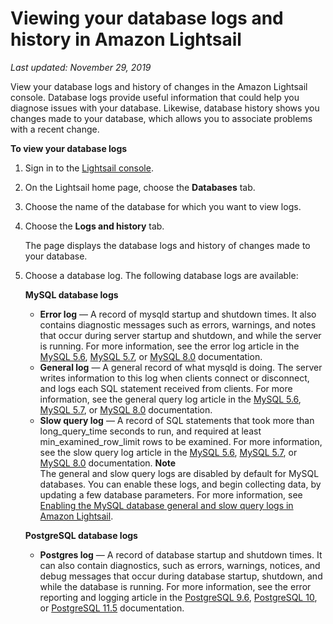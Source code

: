 # Viewing your database logs and history in Amazon Lightsail<a name="amazon-lightsail-viewing-database-logs-and-history"></a>

 *Last updated: November 29, 2019* 

View your database logs and history of changes in the Amazon Lightsail console\. Database logs provide useful information that could help you diagnose issues with your database\. Likewise, database history shows you changes made to your database, which allows you to associate problems with a recent change\.

**To view your database logs**

1. Sign in to the [Lightsail console](https://lightsail.aws.amazon.com/)\.

1. On the Lightsail home page, choose the **Databases** tab\.

1. Choose the name of the database for which you want to view logs\.

1. Choose the **Logs and history** tab\.

   The page displays the database logs and history of changes made to your database\.

1. Choose a database log\. The following database logs are available:

   **MySQL database logs**
   + **Error log** — A record of mysqld startup and shutdown times\. It also contains diagnostic messages such as errors, warnings, and notes that occur during server startup and shutdown, and while the server is running\. For more information, see the error log article in the [MySQL 5\.6](https://dev.mysql.com/doc/refman/5.6/en/keywords.html), [MySQL 5\.7](https://dev.mysql.com/doc/refman/5.7/en/keywords.html), or [MySQL 8\.0](https://dev.mysql.com/doc/refman/8.0/en/keywords.html) documentation\.
   + **General log** — A general record of what mysqld is doing\. The server writes information to this log when clients connect or disconnect, and logs each SQL statement received from clients\. For more information, see the general query log article in the [MySQL 5\.6](https://dev.mysql.com/doc/refman/5.6/en/keywords.html), [MySQL 5\.7](https://dev.mysql.com/doc/refman/5.7/en/keywords.html), or [MySQL 8\.0](https://dev.mysql.com/doc/refman/8.0/en/keywords.html) documentation\.
   + **Slow query log** — A record of SQL statements that took more than long\_query\_time seconds to run, and required at least min\_examined\_row\_limit rows to be examined\. For more information, see the slow query log article in the [MySQL 5\.6](https://dev.mysql.com/doc/refman/5.6/en/keywords.html), [MySQL 5\.7](https://dev.mysql.com/doc/refman/5.7/en/keywords.html), or [MySQL 8\.0](https://dev.mysql.com/doc/refman/8.0/en/keywords.html) documentation\.
**Note**  
The general and slow query logs are disabled by default for MySQL databases\. You can enable these logs, and begin collecting data, by updating a few database parameters\. For more information, see [Enabling the MySQL database general and slow query logs in Amazon Lightsail](amazon-lightsail-enabling-mysql-general-and-slow-query-logs)\.

   **PostgreSQL database logs**
   + **Postgres log** — A record of database startup and shutdown times\. It can also contain diagnostics, such as errors, warnings, notices, and debug messages that occur during database startup, shutdown, and while the database is running\. For more information, see the error reporting and logging article in the [PostgreSQL 9\.6](https://www.postgresql.org/docs/9.6/runtime-config-logging.html), [PostgreSQL 10](https://www.postgresql.org/docs/10/runtime-config-logging.html), or [PostgreSQL 11\.5](https://www.postgresql.org/docs/11/runtime-config-logging.html) documentation\.